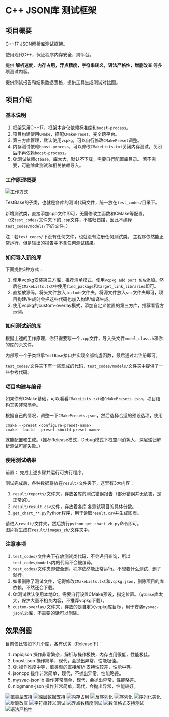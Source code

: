 # C++ JSON库 测试框架

## 项目概要
C++17 JSON解析库测试框架。

使用现代C++，保证程序内存安全，跨平台。

提供 **解析速度，内存占用，浮点精度，字符串转义，语法严格性，增删改查** 等多项测试内容。

提供测试报告和结果数据表格，提供工具生成测试对比图。

## 项目介绍
### 基本说明
1. 框架采用C++17，框架本身仅依赖标准库和`boost-process`。
2. 项目构建使用`CMake`，搭配`CMakePreset`，完全跨平台。
3. 第三方库管理，默认使用`vcpkg`，可以自行修改`CMakePreset`调整。
4. 内存测试依赖`boost-process`，可以修改`CMakeLists.txt`关闭内存测试，关闭后不再依赖`boost-process`。
5. Qt测试依赖`qtbase`，库太大，默认不下载，需要自行配置库目录。 若不需要，可删除此测试和相关依赖导入。

### 工作原理概要
![工作方式](documents/工作方式.png)

TestBase的子类，也就是各库的测试代码文件，统一放在`test_codes/`目录下。

新增测试类，直接添加cpp文件即可，无需修改主函数和CMake等配置。<br>
（仅`test_codes/`文件夹下的`.cpp`文件，不递归扫描，因此不编译`test_codes/models/`下的文件。）

注：若`test_codes/`下没有任何文件，也就没有注册任何测试类。 主程序依然能正常运行，但是输出的报告中不含任何测试结果。


### 如何导入新的库
下面提供3种方式：
1. 使用vcpkg安装第三方库，推荐清单模式，使用`vcpkg add port 包名`添加。然后在`CMakeLists.txt`中使用`find_package`和`target_link_libraries`即可。
2. 直接放源码。将头文件放入`include`文件夹，将源文件放入`src`文件夹即可，项目构建/生成时会把这些代码也加入构建/编译生成。
3. 使用vcpkg的custom-overlay模式，添加自定义位置的第三方库，推荐看官方示例。


### 如何测试新的库
根据上述的工作原理，你只需要写一个`.cpp`文件，导入头文件`model_class.h`和你的库的头文件。

内部写一个子类继承`TestBase`接口并实现全部纯虚函数，最后通过宏注册即可。

`test_codes/`文件夹下有一些现成的代码，`test_codes/models/`文件夹中提供了一些参考代码。

### 项目构建与编译
如果你有CMake基础，可以看看`CMakeLists.txt`和`CMakePresets.json`，项目结构其实非常简单。

根据自己的情况，调整一下`CMakePresets.json`，然后选择合适的预设选项，使用
```shell
cmake --preset <configure-preset-name>
cmake --build --preset <build-preset-name>
```
就能配置和生成。（推荐Release模式，Debug模式下栈空间消耗大，深层递归解析测试可能失败。）

### 使用测试结果
前置： 完成上述步骤并运行可执行程序。

测试完成后，各种数据将放在`result/`文件夹下，这里有3大内容：
1. `result/reports/`文件夹，存放各库的测试错误报告（部分错误并无危害，是正常的）。
2. `result/result.csv`文件，存放着各库 各测试项目的具体分数。
3. `get_chart_**.py`Python程序，用于读取`result.csv`并生成图表。

请进入`result/`文件夹，然后执行`python get_chart_zh.py`命令即可。<br>
图片将生成在`result/images_zh/`文件夹中。


### 注意事项
1. `test_codes/`文件夹下存放测试类代码，不会递归查询，所以`test_codes/models`内的代码不会被编译。
2. `test_codes/`文件夹即使全删，程序依然能正常运行。不想要什么测试，删了就行。
3. 如果删除了测试文件，记得修改`CMakeLists.txt`和`vcpkg.json`，删除项目的库依赖，不然还会下载。
4. Qt测试默认使用本地Qt，需要自行设置CMake预设，指定位置。（`qtbase`库太大，保护大量不相关内容，不推荐vcpkg下载）。
5. `custom-overlay/`文件夹，存放的是自定义vcpkg库目标，用于安装`mysvac-jsonlib`库，不需要的话可以删除。

## 效果例图
目前仅比较如下几个库，各有优劣（Release下）：
1. rapidjson 操作非常繁杂，解析与操作极快，内存占用很低，性能极佳。
2. boost-json 操作简单，现代，会抛出异常，性能极佳。 
3. Qt 操作难度中等，值类型的直接解析 支持性较差，性能中等。
4. jsoncpp 操作非常简单，现代，不抛出异常，性能略差。
5. mysvac-jsonlib 操作非常简单，现代，会抛出异常，性能略差。 
6. nlogmann-json 操作非常简单，现代，会抛出异常，性能较好。

![值类型支持](documents/example_images/数值类型支持.png)
![深层数据支持](documents/example_images/深度数据解析测试.png)
![内存占用](documents/example_images/内存占用.png)
![反序列化](documents/example_images/反序列化测试.png)
![序列化](documents/example_images/序列化测试.png)
![序列化美化](documents/example_images/美化序列化测试.png)
![增删改查](documents/example_images/增删改查加权测试.png)
![字符串转义测试](documents/example_images/字符串转义测试.png)
![浮点数精度测试](documents/example_images/浮点数精度测试.png)
![数值格式支持测试](documents/example_images/数值格式支持测试.png)
![语法严格性](documents/example_images/语法严格性测试.png)

